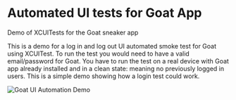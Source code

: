 # Automated UI tests for Goat App
Demo of XCUITests for the Goat sneaker app

This is a demo for a log in and log out UI automated smoke test for Goat using XCUITest.
To run the test you would need to have a valid email/password for Goat. You have to run the test on a real device with Goat app already installed and in a clean state: meaning no previously logged in users.
This is a simple demo showing how a login test could work.



![Goat UI Automation Demo](https://media.giphy.com/media/gdTSoJ7oja3LHU1HLZ/giphy.gif)
